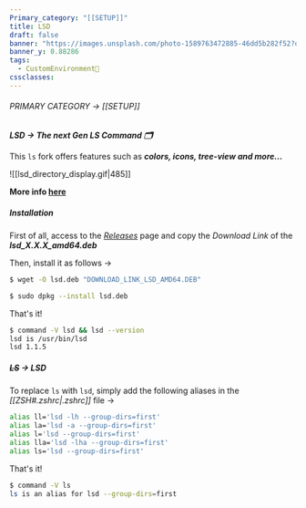 ```yaml
---
Primary_category: "[[SETUP]]"
title: LSD
draft: false
banner: "https://images.unsplash.com/photo-1589763472885-46dd5b282f52?q=80&w=1748&auto=format&fit=crop&ixlib=rb-4.0.3&ixid=M3wxMjA3fDB8MHxwaG90by1wYWdlfHx8fGVufDB8fHx8fA%3D%3D"
banner_y: 0.88286
tags:
  - CustomEnvironment🦜
cssclasses:
---
```


###### PRIMARY CATEGORY → [[SETUP]]

***LSD → The next Gen LS Command 🗂️***

This `ls` fork offers features such as ***colors, icons, tree-view and more...***

![[lsd_directory_display.gif|485]]

**More info [here](https://github.com/lsd-rs/lsd)**

##### Installation

First of all, access to the _[Releases](https://github.com/lsd-rs/lsd/releases)_ page and copy the _Download Link_ of the _**lsd_X.X.X_amd64.deb**_

Then, install it as follows →

```bash
$ wget -O lsd.deb "DOWNLOAD_LINK_LSD_AMD64.DEB"
```

```bash
$ sudo dpkg --install lsd.deb
```

That's it!

```bash
$ command -V lsd && lsd --version
lsd is /usr/bin/lsd
lsd 1.1.5
```

##### *~~LS~~ → LSD*

To replace `ls` with `lsd`, simply add the following aliases in the _[[ZSH#*.zshrc*|.zshrc]]_ file →

```bash
alias ll='lsd -lh --group-dirs=first'
alias la='lsd -a --group-dirs=first'
alias l='lsd --group-dirs=first'
alias lla='lsd -lha --group-dirs=first'
alias ls='lsd --group-dirs=first'
```

That's it!

```bash
$ command -V ls
ls is an alias for lsd --group-dirs=first
```